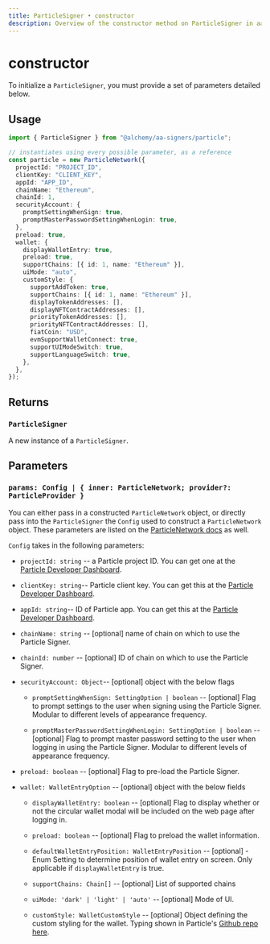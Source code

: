 ```yaml
---
title: ParticleSigner • constructor
description: Overview of the constructor method on ParticleSigner in aa-signers
---
```


# constructor

To initialize a `ParticleSigner`, you must provide a set of parameters detailed below.

## Usage

```ts [example.ts]
import { ParticleSigner } from "@alchemy/aa-signers/particle";

// instantiates using every possible parameter, as a reference
const particle = new ParticleNetwork({
  projectId: "PROJECT_ID",
  clientKey: "CLIENT_KEY",
  appId: "APP_ID",
  chainName: "Ethereum",
  chainId: 1,
  securityAccount: {
    promptSettingWhenSign: true,
    promptMasterPasswordSettingWhenLogin: true,
  },
  preload: true,
  wallet: {
    displayWalletEntry: true,
    preload: true,
    supportChains: [{ id: 1, name: "Ethereum" }],
    uiMode: "auto",
    customStyle: {
      supportAddToken: true,
      supportChains: [{ id: 1, name: "Ethereum" }],
      displayTokenAddresses: [],
      displayNFTContractAddresses: [],
      priorityTokenAddresses: [],
      priorityNFTContractAddresses: [],
      fiatCoin: "USD",
      evmSupportWalletConnect: true,
      supportUIModeSwitch: true,
      supportLanguageSwitch: true,
    },
  },
});
```

## Returns

### `ParticleSigner`

A new instance of a `ParticleSigner`.

## Parameters

### `params: Config | { inner: ParticleNetwork; provider?: ParticleProvider }`

You can either pass in a constructed `ParticleNetwork` object, or directly pass into the `ParticleSigner` the `Config` used to construct a `ParticleNetwork` object. These parameters are listed on the [ParticleNetwork docs](https://developers.particle.network/reference/auth-web) as well.

`Config` takes in the following parameters:

- `projectId: string` -- a Particle project ID. You can get one at the [Particle Developer Dashboard](https://dashboard.particle.network/#/login).

- `clientKey: string`-- Particle client key. You can get this at the [Particle Developer Dashboard](https://dashboard.particle.network/#/login).

- `appId: string`-- ID of Particle app. You can get this at the [Particle Developer Dashboard](https://dashboard.particle.network/#/login).

- `chainName: string` -- [optional] name of chain on which to use the Particle Signer.

- `chainId: number` -- [optional] ID of chain on which to use the Particle Signer.

- `securityAccount: Object`-- [optional] object with the below flags

  - `promptSettingWhenSign: SettingOption | boolean` -- [optional] Flag to prompt settings to the user when signing using the Particle Signer. Modular to different levels of appearance frequency.

  - `promptMasterPasswordSettingWhenLogin: SettingOption | boolean` -- [optional] Flag to prompt master password setting to the user when logging in using the Particle Signer. Modular to different levels of appearance frequency.

- `preload: boolean` -- [optional] Flag to pre-load the Particle Signer.

- `wallet: WalletEntryOption` -- [optional] object with the below fields

  - `displayWalletEntry: boolean` -- [optional] Flag to display whether or not the circular wallet modal will be included on the web page after logging in.

  - `preload: boolean` -- [optional] Flag to preload the wallet information.

  - `defaultWalletEntryPosition: WalletEntryPosition` -- [optional] - Enum Setting to determine position of wallet entry on screen. Only applicable if `displayWalletEntry` is true.

  - `supportChains: Chain[]` -- [optional] List of supported chains

  - `uiMode: 'dark' | 'light' | 'auto'` -- [optional] Mode of UI.

  - `customStyle: WalletCustomStyle` -- [optional] Object defining the custom styling for the wallet. Typing shown in Particle's [Github repo here](https://github.com/Particle-Network/particle-web-demo/blob/master/packages/web-demo/src/types/customStyle.ts#L4).

